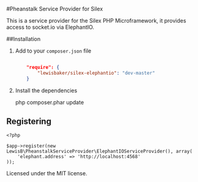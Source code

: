 #Pheanstalk Service Provider for Silex 

This is a service provider for the Silex PHP Microframework, it provides access to socket.io via ElephantIO.

##Installation

1. Add to your `composer.json` file

	``` json
	
		"require": {
			"lewisbaker/silex-elephantio": "dev-master"
		}
	
	```

2. Install the dependencies

	php composer.phar update
	

## Registering

	<?php
	
	$app->register(new LewisB\PheanstalkServiceProvider\ElephantIOServiceProvider(), array(
	    'elephant.address' => 'http://localhost:4568'
	));


Licensed under the MIT license.